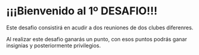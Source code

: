 # ¡¡¡Bienvenido al 1º DESAFIO!!!

Este desafio consistirá en acudir a dos reuniones de dos clubes diferenres.


Al realizar este desafio ganarás un punto, con esos puntos podrás ganar insignias y posteriormente privilegios.
